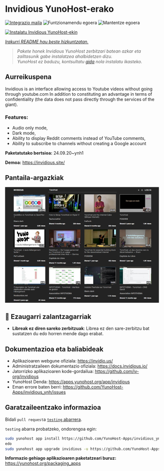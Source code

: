 <!--
Ohart ongi: README hau automatikoki sortu da <https://github.com/YunoHost/apps/tree/master/tools/readme_generator>ri esker
EZ editatu eskuz.
-->

# Invidious YunoHost-erako

[![Integrazio maila](https://dash.yunohost.org/integration/invidious.svg)](https://ci-apps.yunohost.org/ci/apps/invidious/) ![Funtzionamendu egoera](https://ci-apps.yunohost.org/ci/badges/invidious.status.svg) ![Mantentze egoera](https://ci-apps.yunohost.org/ci/badges/invidious.maintain.svg)

[![Instalatu Invidious YunoHost-ekin](https://install-app.yunohost.org/install-with-yunohost.svg)](https://install-app.yunohost.org/?app=invidious)

*[Irakurri README hau beste hizkuntzatan.](./ALL_README.md)*

> *Pakete honek Invidious YunoHost zerbitzari batean azkar eta zailtasunik gabe instalatzea ahalbidetzen dizu.*  
> *YunoHost ez baduzu, kontsultatu [gida](https://yunohost.org/install) nola instalatu ikasteko.*

## Aurreikuspena

Invidious is an interface allowing access to Youtube videos without going through youtube.com
In addition to constituting an advantage in terms of confidentiality (the data does not pass directly through the services of the giant).

### Features:

- Audio only mode,
- Dark mode,
- Ability to display Reddit comments instead of YouTube comments,
- Ability to subscribe to channels without creating a Google account 


**Paketatutako bertsioa:** 24.09.20~ynh1

**Demoa:** <https://invidious.site/>

## Pantaila-argazkiak

![Invidious(r)en pantaila-argazkia](./doc/screenshots/screenshot.png)

## :red_circle: Ezaugarri zalantzagarriak

- **Libreak ez diren sareko zerbitzuak**: Librea ez den sare-zerbitzu bat sustatzen du edo horren mende dago erabat.

## Dokumentazioa eta baliabideak

- Aplikazioaren webgune ofiziala: <https://invidio.us/>
- Administratzaileen dokumentazio ofiziala: <https://docs.invidious.io/>
- Jatorrizko aplikazioaren kode-gordailua: <https://github.com/iv-org/invidious>
- YunoHost Denda: <https://apps.yunohost.org/app/invidious>
- Eman errore baten berri: <https://github.com/YunoHost-Apps/invidious_ynh/issues>

## Garatzaileentzako informazioa

Bidali `pull request`a [`testing` abarrera](https://github.com/YunoHost-Apps/invidious_ynh/tree/testing).

`testing` abarra probatzeko, ondorengoa egin:

```bash
sudo yunohost app install https://github.com/YunoHost-Apps/invidious_ynh/tree/testing --debug
edo
sudo yunohost app upgrade invidious -u https://github.com/YunoHost-Apps/invidious_ynh/tree/testing --debug
```

**Informazio gehiago aplikazioaren paketatzeari buruz:** <https://yunohost.org/packaging_apps>
